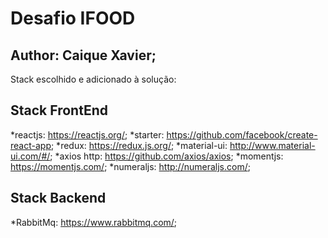 # Desafio IFOOD
## Author: Caique Xavier;


Stack escolhido e adicionado à solução:

## Stack FrontEnd
*reactjs: https://reactjs.org/;
*starter: https://github.com/facebook/create-react-app;
*redux: https://redux.js.org/;
*material-ui: http://www.material-ui.com/#/;
*axios http: https://github.com/axios/axios;
*momentjs: https://momentjs.com/;
*numeraljs: http://numeraljs.com/;


## Stack Backend
*RabbitMq: https://www.rabbitmq.com/;

